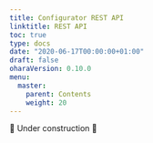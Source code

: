 ```yaml
---
title: Configurator REST API
linktitle: REST API
toc: true
type: docs
date: "2020-06-17T00:00:00+01:00"
draft: false
oharaVersion: 0.10.0
menu:
  master:
    parent: Contents
    weight: 20
---
```


:construction: Under construction :construction:
